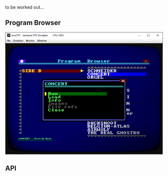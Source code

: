 to be worked out...


## Program Browser

![Integrated program browser](https://github.com/jandebr/amstradPc/blob/main/screenshots/AmstradPC-Program-Browser.png)



## API
